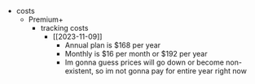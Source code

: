   * costs
    * Premium+
      * tracking costs
        * [[2023-11-09]]
          * Annual plan is $168 per year
          * Monthly is $16 per month or $192 per year
          * Im gonna guess prices will go down or become non-existent, so im not gonna pay for entire year right now
